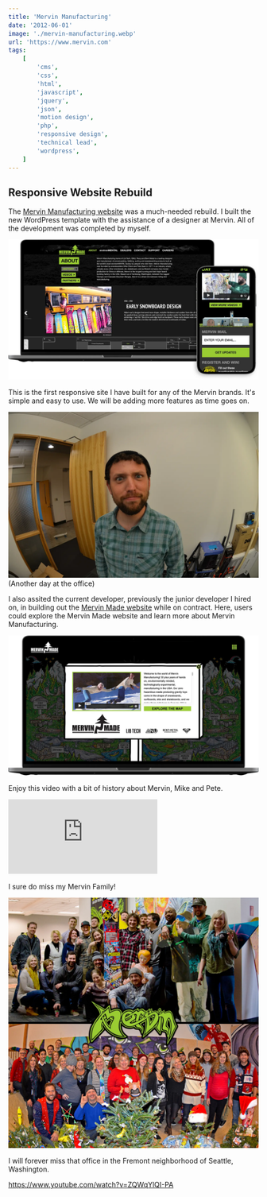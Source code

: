 ```yaml
---
title: 'Mervin Manufacturing'
date: '2012-06-01'
image: './mervin-manufacturing.webp'
url: 'https://www.mervin.com'
tags:
    [
        'cms',
        'css',
        'html',
        'javascript',
        'jquery',
        'json',
        'motion design',
        'php',
        'responsive design',
        'technical lead',
        'wordpress',
    ]
---
```


## Responsive Website Rebuild

The [Mervin Manufacturing website](https://www.mervin.com) was a much-needed rebuild. I built the new WordPress template with the assistance of a designer at Mervin. All of the development was completed by myself.

![Mervin Mfg. Website](./mervin-mfg.webp)

This is the first responsive site I have built for any of the Mervin brands. It's simple and easy to use. We will be adding more features as time goes on.

![Stanny captruing Brian Behrens with his GoPro](./mervin-brian-behrens.webp)
(Another day at the office)

I also assited the current developer, previously the junior developer I hired on, in building out the [Mervin Made website](https://www.mervinmade.com) while on contract. Here, users could explore the Mervin Made website and learn more about Mervin Manufacturing.

![Mervin Made](./mervin-made.webp)

Enjoy this video with a bit of history about Mervin, Mike and Pete.

<div class="embed-video">
    <iframe src="https://player.vimeo.com/video/236668189?h=ade86b24db&color=99cc33&title=0&byline=0&portrait=0" frameborder="0" allow="autoplay; fullscreen; picture-in-picture" allowfullscreen></iframe>
</div>

I sure do miss my Mervin Family!

![Mervin Manufacturing Family](./mervin-family.webp)

I will forever miss that office in the Fremont neighborhood of Seattle, Washington.

https://www.youtube.com/watch?v=ZQWqYlQI-PA
